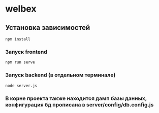 # welbex

## Установка зависимостей
```
npm install
```

### Запуск frontend
```
npm run serve
```

### Запуск backend (в отдельном терминале)
```
node server.js
```

### В корне проекта также находится дамп базы данных, конфигурация бд прописана в server/config/db.config.js
